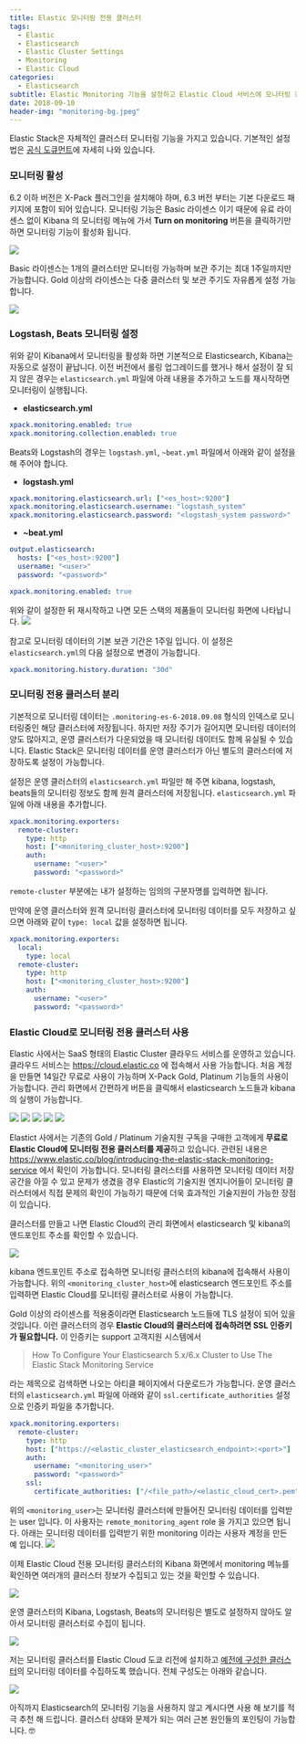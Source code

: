 ```yaml
---
title: Elastic 모니터링 전용 클러스터
tags:
  - Elastic
  - Elasticsearch
  - Elastic Cluster Settings
  - Monitoring
  - Elastic Cloud
categories:
  - Elasticsearch
subtitle: Elastic Monitoring 기능을 설정하고 Elastic Cloud 서비스에 모니터링 전용 클러스터를 구축하는 방법을 알아봅니다.
date: 2018-09-10
header-img: "monitoring-bg.jpeg"
---
```


Elastic Stack은 자체적인 클러스터 모니터링 기능을 가지고 있습니다. 기본적인 설정법은 [공식 도큐먼트](https://www.elastic.co/guide/en/elasticsearch/reference/current/configuring-monitoring.html)에 자세히 나와 있습니다.

### 모니터링 활성

6.2 이하 버전은 X-Pack 플러그인을 설치해야 하며, 6.3 버전 부터는 기본 다운로드 패키지에 포함이 되어 있습니다. 모니터링 기능은 Basic 라이센스 이기 때문에 유료 라이센스 없이 Kibana 의 모니터링 메뉴에 가서 **Turn on monitoring** 버튼을 클릭하기만 하면 모니터링 기능이 활성화 됩니다.

![](monitoring.png)

Basic 라이센스는 1개의 클러스터만 모니터링 가능하며 보관 주기는 최대 1주일까지만 가능합니다. Gold 이상의 라이센스는 다중 클러스터 및 보관 주기도 자유롭게 설정 가능합니다.

![](monitoring-subscription.png)

### Logstash, Beats 모니터링 설정
위와 같이 Kibana에서 모니터링을 활성화 하면 기본적으로 Elasticsearch, Kibana는 자동으로 설정이 끝납니다. 이전 버전에서 롤링 업그레이드를 했거나 해서 설정이 잘 되지 않은 경우는 `elasticsearch.yml` 파일에 아래 내용을 추가하고 노드를 재시작하면 모니터링이 실행됩니다.
- **elasticsearch.yml**
```yaml
xpack.monitoring.enabled: true
xpack.monitoring.collection.enabled: true
```

Beats와 Logstash의 경우는 `logstash.yml`, `~beat.yml` 파일에서 아래와 같이 설정을 해 주어야 합니다.
- **logstash.yml**
```yaml
xpack.monitoring.elasticsearch.url: ["<es_host>:9200"]
xpack.monitoring.elasticsearch.username: "logstash_system"
xpack.monitoring.elasticsearch.password: "<logstash_system password>"
```
- **~beat.yml**
```yaml
output.elasticsearch:
  hosts: ["<es_host>:9200"]
  username: "<user>"
  password: "<password>"

xpack.monitoring.enabled: true
```

위와 같이 설정한 뒤 재시작하고 나면 모든 스택의 제품들이 모니터링 화면에 나타납니다.
![](monitoring-all-stack.png)

참고로 모니터링 데이터의 기본 보관 기간은 1주일 입니다. 이 설정은 `elasticsearch.yml`의 다음 설정으로 변경이 가능합니다.
```yaml
xpack.monitoring.history.duration: "30d"
```

### 모니터링 전용 클러스터 분리

기본적으로 모니터링 데이터는 `.monitoring-es-6-2018.09.08` 형식의 인덱스로 모니터링중인 해당 클러스터에 저장됩니다. 하지만 저장 주기가 길어지면 모니터링 데이터의 양도 많아지고, 운영 클러스터가 다운되었을 때 모니터링 데이터도 함께 유실될 수 있습니다. Elastic Stack은 모니터링 데이터를 운영 클러스터가 아닌 별도의 클러스터에 저장하도록 설정이 가능합니다.

설정은 운영 클러스터의 `elasticsearch.yml` 파일만 해 주면 kibana, logstash, beats들의 모니터링 정보도 함께 원격 클러스터에 저장됩니다. `elasticsearch.yml` 파일에 아래 내용을 추가합니다.

```yaml
xpack.monitoring.exporters:
  remote-cluster:
    type: http
    host: ["<monitoring_cluster_host>:9200"]
    auth:
      username: "<user>"
      password: "<password>"
```

`remote-cluster` 부분에는 내가 설정하는 임의의 구분자명를 입력하면 됩니다.

만약에 운영 클러스터와 원격 모니터링 클러스터에 모니터링 데이터를 모두 저장하고 싶으면 아래와 같이 `type: local` 값을 설정하면 됩니다.
```yaml
xpack.monitoring.exporters:
  local:
    type: local
  remote-cluster:
    type: http
    host: ["<monitoring_cluster_host>:9200"]
    auth:
      username: "<user>"
      password: "<password>"
```

### Elastic Cloud로 모니터링 전용 클러스터 사용

Elastic 사에서는 SaaS 형태의 Elastic Cluster 클라우드 서비스를 운영하고 있습니다. 클라우드 서비스는 https://cloud.elastic.co 에 접속해서 사용 가능합니다. 처음 계정을 만들면 14일간 무료로 사용이 가능하며 X-Pack Gold, Platinum 기능들의 사용이 가능합니다. 관리 화면에서 간편하게 버튼을 클릭해서 elasticsearch 노드들과 kibana의 실행이 가능합니다.

![](es-cloud-login.png) ![](es-cloud-1.png) ![](es-cloud-2.png) ![](es-cloud-3.png) ![](es-cloud-4.png)

Elastict 사에서는 기존의 Gold / Platinum 기술지원 구독을 구매한 고객에게 **무료로 Elastic Cloud에 모니터링 전용 클러스터를 제공**하고 있습니다. 관련된 내용은 https://www.elastic.co/blog/introducing-the-elastic-stack-monitoring-service 에서 확인이 가능합니다. 모니터링 클러스터를 사용하면 모니터링 데이터 저장 공간을 아낄 수 있고 문제가 생겼을 경우 Elastic의 기술지원 엔지니어들이 모니터링 클러스터에서 직접 문제의 확인이 가능하기 때문에 더욱 효과적인 기술지원이 가능한 장점이 있습니다.

클러스터를 만들고 나면 Elastic Cloud의 관리 화면에서 elasticsearch 및 kibana의 엔드포인트 주소를 확인할 수 있습니다.

![](es-cloud-5.png)

kibana 엔드포인트 주소로 접속하면 모니터링 클러스터의 kibana에 접속해서 사용이 가능합니다. 위의 `<monitoring_cluster_host>`에 elasticsearch 엔드포인트 주소를 입력하면 Elastic Cloud를 모니터링 클러스터로 사용이 가능합니다.

Gold 이상의 라이센스를 적용중이라면 Elasticsearch 노드들에 TLS 설정이 되어 있을것입니다. 이런 클러스터의 경우 **Elastic Cloud의 클러스터에 접속하려면 SSL 인증키가 필요합니다.** 이 인증키는 support 고객지원 시스템에서

> How To Configure Your Elasticsearch 5.x/6.x Cluster to Use The Elastic Stack Monitoring Service

라는 제목으로 검색하면 나오는 아티클 페이지에서 다운로드가 가능합니다. 운영 클러스터의 `elasticsearch.yml` 파일에 아래와 같이 `ssl.certificate_authorities` 설정으로 인증키 파일을 추가합니다.

```yaml
xpack.monitoring.exporters:
  remote-cluster:
    type: http
    host: ["https://<elastic_cluster_elasticsearch_endpoint>:<port>"]
    auth:
      username: "<monitoring_user>"
      password: "<password>"
    ssl:
      certificate_authorities: ["/<file_path>/<elastic_cloud_cert>.pem"]
```
위의  `<monitoring_user>`는 모니터링 클러스터에 만들어진 모니터링 데이터를 입력받는 user 입니다. 이 사용자는 `remote_monitoring_agent` role 을 가지고 있으면 됩니다. 아래는 모니터링 데이터를 입력받기 위한 monitoring 이라는 사용자 계정을 만든 예 입니다.
![](monitoring-user.png)

이제 Elastic Cloud 전용 모니터링 클러스터의 Kibana 화면에서 monitoring 메뉴를 확인하면 여러개의 클러스터 정보가 수집되고 있는 것을 확인할 수 있습니다.

![](monitoring-multiple-cluster.png)

운영 클러스터의 Kibana, Logstash, Beats의 모니터링은 별도로 설정하지 않아도 알아서 모니터링 클러스터로 수집이 됩니다.

![](es-cloud-all-stack.png)

저는 모니터링 클러스터를 Elastic Cloud 도쿄 리전에 설치하고 [예전에 구성한 클러스터](/2018/01/2018-01-build-es-cluster-8)의 모니터링 데이터를 수집하도록 했습니다. 전체 구성도는 아래와 같습니다.

![](monitoring-architect.png)

아직까지 Elasticsearch의 모니터링 기능을 사용하지 않고 계시다면 사용 해 보기를 적극 추천 해 드립니다. 클러스터 상태와 문제가 되는 여러 근본 원인들의 포인팅이 가능합니다. 🤓